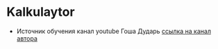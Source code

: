 # Kalkulaytor
* Источник обучения канал youtube Гоша Дударь [ссылка на канал автора](https://www.youtube.com/c/gosha_dudar)

